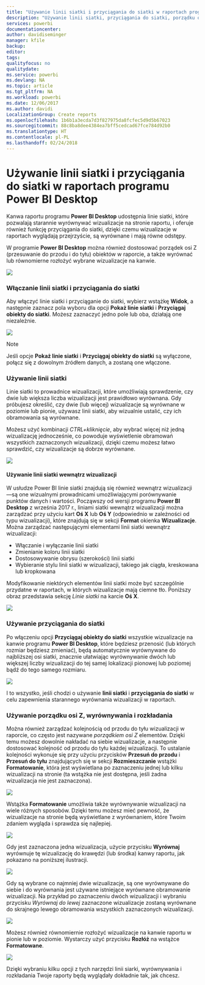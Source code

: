 ```yaml
---
title: "Używanie linii siatki i przyciągania do siatki w raportach programu Power BI Desktop"
description: "Używanie linii siatki, przyciągania do siatki, porządku osi Z, wyrównania i rozkładania w raportach programu Power BI Desktop"
services: powerbi
documentationcenter: 
author: davidiseminger
manager: kfile
backup: 
editor: 
tags: 
qualityfocus: no
qualitydate: 
ms.service: powerbi
ms.devlang: NA
ms.topic: article
ms.tgt_pltfrm: NA
ms.workload: powerbi
ms.date: 12/06/2017
ms.author: davidi
LocalizationGroup: Create reports
ms.openlocfilehash: 1b6b1a3ecda7d3f827975da8fcfec5d9d5b67023
ms.sourcegitcommit: 88c8ba8dee4384ea7bff5cedcad67fce784d92b0
ms.translationtype: HT
ms.contentlocale: pl-PL
ms.lasthandoff: 02/24/2018
---
```

# <a name="use-gridlines-and-snap-to-grid-in-power-bi-desktop-reports"></a>Używanie linii siatki i przyciągania do siatki w raportach programu Power BI Desktop
Kanwa raportu programu **Power BI Desktop** udostępnia linie siatki, które pozwalają starannie wyrównywać wizualizacje na stronie raportu, i oferuje również funkcję przyciągania do siatki, dzięki czemu wizualizacje w raportach wyglądają przejrzyście, są wyrównane i mają równe odstępy.

W programie **Power BI Desktop** można również dostosować porządek osi Z (przesuwanie do przodu i do tyłu) obiektów w raporcie, a także wyrównać lub równomierne rozłożyć wybrane wizualizacje na kanwie.

![](media/desktop-gridlines-snap-to-grid/snap-to-grid_0.png)

### <a name="enabling-gridlines-and-snap-to-grid"></a>Włączanie linii siatki i przyciągania do siatki
Aby włączyć linie siatki i przyciąganie do siatki, wybierz wstążkę **Widok**, a następnie zaznacz pola wyboru dla opcji **Pokaż linie siatki** i **Przyciągaj obiekty do siatki**. Możesz zaznaczyć jedno pole lub oba, działają one niezależnie.

![](media/desktop-gridlines-snap-to-grid/snap-to-grid_1.png)

> [!NOTE]
> Jeśli opcje **Pokaż linie siatki** i **Przyciągaj obiekty do siatki** są wyłączone, połącz się z dowolnym źródłem danych, a zostaną one włączone.
> 
> 

### <a name="using-gridlines"></a>Używanie linii siatki
Linie siatki to prowadnice wizualizacji, które umożliwiają sprawdzenie, czy dwie lub większa liczba wizualizacji jest prawidłowo wyrównana. Gdy próbujesz określić, czy dwie (lub więcej) wizualizacje są wyrównane w poziomie lub pionie, używasz linii siatki, aby wizualnie ustalić, czy ich obramowania są wyrównane.

Możesz użyć kombinacji *CTRL+kliknięcie*, aby wybrać więcej niż jedną wizualizację jednocześnie, co powoduje wyświetlenie obramowań wszystkich zaznaczonych wizualizacji, dzięki czemu możesz łatwo sprawdzić, czy wizualizacje są dobrze wyrównane.

![](media/desktop-gridlines-snap-to-grid/snap-to-grid_2.png)

#### <a name="using-gridlines-inside-visuals"></a>Używanie linii siatki wewnątrz wizualizacji
W usłudze Power BI linie siatki znajdują się również wewnątrz wizualizacji —są one wizualnymi prowadnicami umożliwiającymi porównywanie punktów danych i wartości. Począwszy od wersji programu **Power BI Desktop** z września 2017 r., liniami siatki wewnątrz wizualizacji można zarządzać przy użyciu kart **Oś X** lub **Oś Y** (odpowiednio w zależności od typu wizualizacji), które znajdują się w sekcji **Format** okienka **Wizualizacje**. Można zarządzać następującymi elementami linii siatki wewnątrz wizualizacji:

* Włączanie i wyłączanie linii siatki
* Zmienianie koloru linii siatki
* Dostosowywanie obrysu (szerokości) linii siatki
* Wybieranie stylu linii siatki w wizualizacji, takiego jak ciągła, kreskowana lub kropkowana

Modyfikowanie niektórych elementów linii siatki może być szczególnie przydatne w raportach, w których wizualizacje mają ciemne tło. Poniższy obraz przedstawia sekcję *Linie siatki* na karcie **Oś X**.

![](media/desktop-gridlines-snap-to-grid/snap-to-grid_9.png)

### <a name="using-snap-to-grid"></a>Używanie przyciągania do siatki
Po włączeniu opcji **Przyciągaj obiekty do siatki** wszystkie wizualizacje na kanwie programu **Power BI Desktop**, które będziesz przenosić (lub których rozmiar będziesz zmieniać), będą automatycznie wyrównywane do najbliższej osi siatki, znacznie ułatwiając wyrównywanie dwóch lub większej liczby wizualizacji do tej samej lokalizacji pionowej lub poziomej bądź do tego samego rozmiaru.

![](media/desktop-gridlines-snap-to-grid/snap-to-grid_3.png)

I to wszystko, jeśli chodzi o używanie **linii siatki** i **przyciągania do siatki** w celu zapewnienia starannego wyrównania wizualizacji w raportach.

### <a name="using-z-order-align-and-distribute"></a>Używanie porządku osi Z, wyrównywania i rozkładania
Można również zarządzać kolejnością od przodu do tyłu wizualizacji w raporcie, co często jest nazywane *porządkiem osi Z* elementów. Dzięki temu możesz dowolnie nakładać na siebie wizualizacje, a następnie dostosować kolejność od przodu do tyłu każdej wizualizacji. To ustalanie kolejności wykonuje się przy użyciu przycisków **Przesuń do przodu** i **Przesuń do tyłu** znajdujących się w sekcji **Rozmieszczanie** wstążki **Formatowanie**, która jest wyświetlana po zaznaczeniu jednej lub kilku wizualizacji na stronie (ta wstążka nie jest dostępna, jeśli żadna wizualizacja nie jest zaznaczona).

![](media/desktop-gridlines-snap-to-grid/snap-to-grid_4.png)

Wstążka **Formatowanie** umożliwia także wyrównywanie wizualizacji na wiele różnych sposobów. Dzięki temu możesz mieć pewność, że wizualizacje na stronie będą wyświetlane z wyrównaniem, które Twoim zdaniem wygląda i sprawdza się najlepiej.

![](media/desktop-gridlines-snap-to-grid/snap-to-grid_5.png)

Gdy jest zaznaczona jedna wizualizacja, użycie przycisku **Wyrównaj** wyrównuje tę wizualizację do krawędzi (lub środka) kanwy raportu, jak pokazano na poniższej ilustracji.

![](media/desktop-gridlines-snap-to-grid/snap-to-grid_6.png)

Gdy są wybrane co najmniej dwie wizualizacje, są one wyrównywane do siebie i do wyrównania jest używane istniejące wyrównane obramowanie wizualizacji. Na przykład po zaznaczeniu dwóch wizualizacji i wybraniu przycisku *Wyrównaj do lewej* zaznaczone wizualizacje zostaną wyrównane do skrajnego lewego obramowania wszystkich zaznaczonych wizualizacji.

![](media/desktop-gridlines-snap-to-grid/snap-to-grid_7.png)

Możesz również równomiernie rozłożyć wizualizacje na kanwie raportu w pionie lub w poziomie. Wystarczy użyć przycisku **Rozłóż** na wstążce **Formatowane**.

![](media/desktop-gridlines-snap-to-grid/snap-to-grid_8.png)

Dzięki wybraniu kilku opcji z tych narzędzi linii siarki, wyrównywania i rozkładania Twoje raporty będą wyglądały dokładnie tak, jak chcesz.

